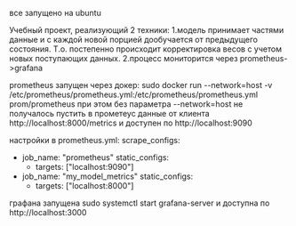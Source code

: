 все запущено на ubuntu

Учебный проект, реализующий 2 техники:
1.модель принимает частями данные и с каждой новой порцией дообучается от предыдущего состояния.
Т.о. постепенно происходит корректировка весов с учетом новых поступающих данных.
2.процесс мониторится через prometheus->grafana

prometheus запущен через докер:
sudo docker run --network=host -v /etc/prometheus/prometheus.yml:/etc/prometheus/prometheus.yml prom/prometheus
при этом без параметра --network=host не получалось пустить в прометеус данные от клиента http://localhost:8000/metrics
и доступен по http://localhost:9090

настройки в prometheus.yml:
scrape_configs:
  - job_name: "prometheus"
    static_configs:
      - targets: ["localhost:9090"]
  - job_name: "my_model_metrics"
    static_configs:
      - targets: ["localhost:8000"]

графана запущена sudo systemctl start grafana-server
и доступна по http://localhost:3000
